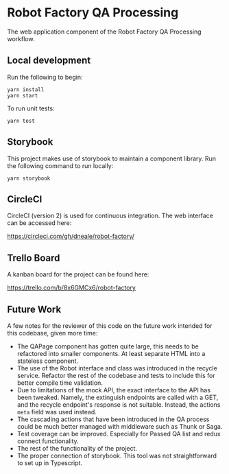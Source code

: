 # Robot Factory QA Processing

The web application component of the Robot Factory QA Processing workflow.

## Local development

Run the following to begin:
```
yarn install
yarn start
```

To run unit tests:
```
yarn test
```

## Storybook
This project makes use of storybook to maintain a component library. Run the following command to run locally:
```
yarn storybook
```

## CircleCI
CircleCI (version 2) is used for continuous integration. The web interface can be accessed here:

https://circleci.com/gh/dneale/robot-factory/


## Trello Board

A kanban board for the project can be found here:

https://trello.com/b/8x6GMCx6/robot-factory

## Future Work
A few notes for the reviewer of this code on the future work intended for this codebase, given more time:
- The QAPage component has gotten quite large, this needs to be refactored into smaller components. At least separate HTML into a stateless component.
- The use of the Robot interface and class was introduced in the recycle service. Refactor the rest of the codebase and tests to include this for better compile time validation.
- Due to limitations of the mock API, the exact interface to the API has been tweaked. Namely, the extinguish endpoints are called with a GET, and the recycle endpoint's response is not suitable. Instead, the actions `meta` field was used instead.
- The cascading actions that have been introduced in the QA process could be much better managed with middleware such as Thunk or Saga.
- Test coverage can be improved. Especially for Passed QA list and redux connect functionality.
- The rest of the functionality of the project.
- The proper connection of storybook. This tool was not straightforward to set up in Typescript.
